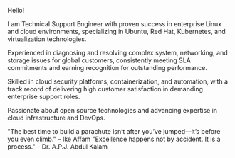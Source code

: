 Hello!

I am Technical Support Engineer with proven success in enterprise Linux and cloud environments, specializing in Ubuntu, Red Hat, Kubernetes, and virtualization technologies. 

Experienced in diagnosing and resolving complex system, networking, and storage issues for global customers, consistently meeting SLA commitments and earning recognition for outstanding performance. 

Skilled in cloud security platforms, containerization, and automation, with a track record of delivering high customer satisfaction in demanding enterprise support roles. 

Passionate about open source technologies and advancing expertise in cloud infrastructure and DevOps.


"The best time to build a parachute isn’t after you’ve jumped—it’s before you even climb." – Ike Affam
"Excellence happens not by accident. It is a process." – Dr. A.P.J. Abdul Kalam
